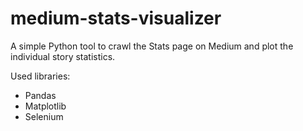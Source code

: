# medium-stats-visualizer
A simple Python tool to crawl the Stats page on Medium and plot the individual story statistics.

Used libraries:
- Pandas
- Matplotlib
- Selenium
